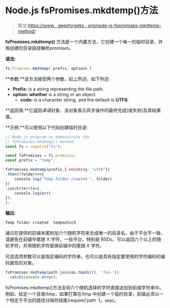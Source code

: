 # Node.js fsPromises.mkdtemp()方法

> 原文:[https://www . geesforgeks . org/node-js-fspromises-mkdtemp-method/](https://www.geeksforgeeks.org/node-js-fspromises-mkdtemp-method/)

**fsPromises.mkdtemp()** 方法是一个内置方法，它创建一个唯一的临时目录，并用创建的目录路径解析*promises*。

**语法:**

```js
fs.Promises.mkdtemp( prefix, options )
```

**参数:**该方法接受两个参数，如上所述，如下所述:

*   **Prefix:** is a string representing the file path.
*   **option: whether** is a string or an object.
    *   **code:** is a character string, and the default is **UTF8\.**

**返回值:**它返回*承诺*对象，该对象表示异步操作的最终完成(或失败)及其结果值。

**示例:**可以使用以下代码创建临时目录:

```js
// Node.js program to demonstrate the 
// fsPromises.mkdtemp() method 
const fs = require("fs");

const fsPromises = fs.promises;
const prefix = "temp";

fsPromises.mkdtemp(prefix,{ encoding: "utf8"})
.then((folder)=>{
    console.log("Temp folder created ", folder)
})
.catch((err)=>{
    console.log(err)
});
);
```

**输出:**

```js
Temp folder created  tempoe5zc9
```

通过在提供的前缀末尾附加六个随机字符来生成唯一的目录名。由于平台不一致，请避免在前缀中尾随 X 字符。一些平台，特别是 BSDs，可以返回六个以上的随机字符，并用随机字符替换前缀中的尾随 X 字符。

可选选项参数可以是指定编码的字符串，也可以是具有指定要使用的字符编码的编码属性的对象。

```js
fsPromises.mkdtemp(path.join(os.tmpdir(), 'foo-'))
 .catch(console.error);

```

fsPromises.mkdtemp()方法会将六个随机选择的字符直接追加到前缀字符串中。例如，给定一个目录/tmp，如果打算在/tmp 中创建一个临时目录，前缀必须以一个特定于平台的路径分隔符结尾(require('path ')。sep)。